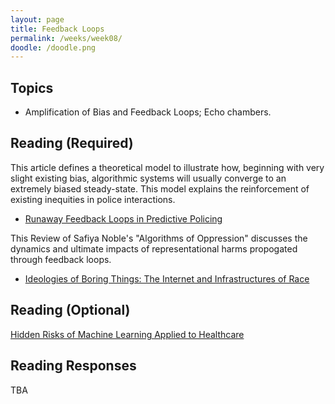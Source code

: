 ```yaml
---
layout: page
title: Feedback Loops
permalink: /weeks/week08/
doodle: /doodle.png
---
```


## Topics

* Amplification of Bias and Feedback Loops; Echo chambers.

## Reading (Required)

This article defines a theoretical model to illustrate how, beginning
with very slight existing bias, algorithmic systems will usually
converge to an extremely biased steady-state. This model explains the
reinforcement of existing inequities in police interactions.

* [Runaway Feedback Loops in Predictive Policing](https://arxiv.org/pdf/1706.09847.pdf)

This Review of Safiya Noble's "Algorithms of Oppression" discusses the
dynamics and ultimate impacts of representational harms propogated
through feedback loops.

* [Ideologies of Boring Things: The Internet and Infrastructures of Race](https://lareviewofbooks.org/article/ideologies-of-boring-things-the-internet-and-infrastructures-of-race/)

## Reading (Optional)

[Hidden Risks of Machine Learning Applied to Healthcare](http://proceedings.mlr.press/v126/adam20a/adam20a.pdf)

## Reading Responses

TBA
